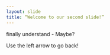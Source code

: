 ```yaml
---
layout: slide
title: “Welcome to our second slide!”
---
```

finally understand - Maybe?

Use the left arrow to go back!
